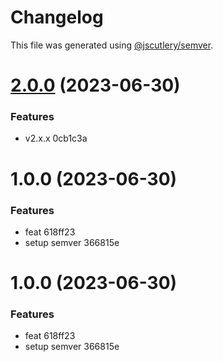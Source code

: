 # Changelog

This file was generated using [@jscutlery/semver](https://github.com/jscutlery/semver).

# [2.0.0](/compare/my-lib-1.0.0...my-lib-2.0.0) (2023-06-30)


### Features

* v2.x.x 0cb1c3a



# 1.0.0 (2023-06-30)


### Features

* feat 618ff23
* setup semver 366815e



# 1.0.0 (2023-06-30)


### Features

* feat 618ff23
* setup semver 366815e
